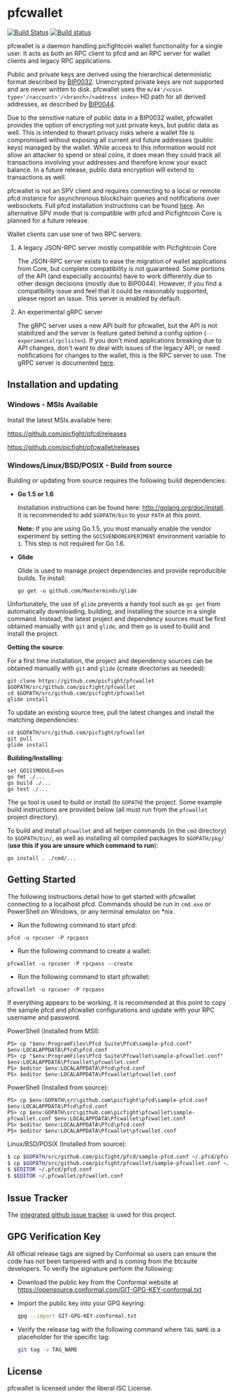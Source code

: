 pfcwallet
=========

[![Build Status](https://travis-ci.org/picfight/pfcwallet.png?branch=master)](https://travis-ci.org/picfight/pfcwallet)
[![Build status](https://ci.appveyor.com/api/projects/status/88nxvckdj8upqr36/branch/master?svg=true)](https://ci.appveyor.com/project/jrick/pfcwallet/branch/master)

pfcwallet is a daemon handling picfightcoin wallet functionality for a
single user.  It acts as both an RPC client to pfcd and an RPC server
for wallet clients and legacy RPC applications.

Public and private keys are derived using the hierarchical
deterministic format described by
[BIP0032](https://github.com/bitcoin/bips/blob/master/bip-0032.mediawiki).
Unencrypted private keys are not supported and are never written to
disk.  pfcwallet uses the
`m/44'/<coin type>'/<account>'/<branch>/<address index>`
HD path for all derived addresses, as described by
[BIP0044](https://github.com/bitcoin/bips/blob/master/bip-0044.mediawiki).

Due to the sensitive nature of public data in a BIP0032 wallet,
pfcwallet provides the option of encrypting not just private keys, but
public data as well.  This is intended to thwart privacy risks where a
wallet file is compromised without exposing all current and future
addresses (public keys) managed by the wallet. While access to this
information would not allow an attacker to spend or steal coins, it
does mean they could track all transactions involving your addresses
and therefore know your exact balance.  In a future release, public data
encryption will extend to transactions as well.

pfcwallet is not an SPV client and requires connecting to a local or
remote pfcd instance for asynchronous blockchain queries and
notifications over websockets.  Full pfcd installation instructions
can be found [here](https://github.com/picfight/pfcd).  An alternative
SPV mode that is compatible with pfcd and Picfightcoin Core is planned for
a future release.

Wallet clients can use one of two RPC servers:

  1. A legacy JSON-RPC server mostly compatible with Picfightcoin Core

     The JSON-RPC server exists to ease the migration of wallet applications
     from Core, but complete compatibility is not guaranteed.  Some portions of
     the API (and especially accounts) have to work differently due to other
     design decisions (mostly due to BIP0044).  However, if you find a
     compatibility issue and feel that it could be reasonably supported, please
     report an issue.  This server is enabled by default.

  2. An experimental gRPC server

     The gRPC server uses a new API built for pfcwallet, but the API is not
     stabilized and the server is feature gated behind a config option
     (`--experimentalrpclisten`).  If you don't mind applications breaking due
     to API changes, don't want to deal with issues of the legacy API, or need
     notifications for changes to the wallet, this is the RPC server to use.
     The gRPC server is documented [here](./rpc/documentation/README.md).

## Installation and updating

### Windows - MSIs Available

Install the latest MSIs available here:

https://github.com/picfight/pfcd/releases

https://github.com/picfight/pfcwallet/releases

### Windows/Linux/BSD/POSIX - Build from source

Building or updating from source requires the following build dependencies:

- **Go 1.5 or 1.6**

  Installation instructions can be found here: http://golang.org/doc/install.
  It is recommended to add `$GOPATH/bin` to your `PATH` at this point.

  **Note:** If you are using Go 1.5, you must manually enable the vendor
    experiment by setting the `GO15VENDOREXPERIMENT` environment variable to
    `1`.  This step is not required for Go 1.6.

- **Glide**

  Glide is used to manage project dependencies and provide reproducible builds.
  To install:

  `go get -u github.com/Masterminds/glide`

Unfortunately, the use of `glide` prevents a handy tool such as `go get` from
automatically downloading, building, and installing the source in a single
command.  Instead, the latest project and dependency sources must be first
obtained manually with `git` and `glide`, and then `go` is used to build and
install the project.

**Getting the source**:

For a first time installation, the project and dependency sources can be
obtained manually with `git` and `glide` (create directories as needed):

```
git clone https://github.com/picfight/pfcwallet $GOPATH/src/github.com/picfight/pfcwallet
cd $GOPATH/src/github.com/picfight/pfcwallet
glide install
```

To update an existing source tree, pull the latest changes and install the
matching dependencies:

```
cd $GOPATH/src/github.com/picfight/pfcwallet
git pull
glide install
```

**Building/Installing**:

```
set GO111MODULE=on
go fmt ./...
go build ./...
go test ./...
```

The `go` tool is used to build or install (to `GOPATH`) the project.  Some
example build instructions are provided below (all must run from the `pfcwallet`
project directory).

To build and install `pfcwallet` and all helper commands (in the `cmd`
directory) to `$GOPATH/bin/`, as well as installing all compiled packages to
`$GOPATH/pkg/` (**use this if you are unsure which command to run**):

```
go install . ./cmd/...
```

## Getting Started

The following instructions detail how to get started with pfcwallet connecting
to a localhost pfcd.  Commands should be run in `cmd.exe` or PowerShell on
Windows, or any terminal emulator on *nix.

- Run the following command to start pfcd:

```
pfcd -u rpcuser -P rpcpass
```

- Run the following command to create a wallet:

```
pfcwallet -u rpcuser -P rpcpass --create
```

- Run the following command to start pfcwallet:

```
pfcwallet -u rpcuser -P rpcpass
```

If everything appears to be working, it is recommended at this point to
copy the sample pfcd and pfcwallet configurations and update with your
RPC username and password.

PowerShell (Installed from MSI):
```
PS> cp "$env:ProgramFiles\Pfcd Suite\Pfcd\sample-pfcd.conf" $env:LOCALAPPDATA\Pfcd\pfcd.conf
PS> cp "$env:ProgramFiles\Pfcd Suite\Pfcwallet\sample-pfcwallet.conf" $env:LOCALAPPDATA\Pfcwallet\pfcwallet.conf
PS> $editor $env:LOCALAPPDATA\Pfcd\pfcd.conf
PS> $editor $env:LOCALAPPDATA\Pfcwallet\pfcwallet.conf
```

PowerShell (Installed from source):
```
PS> cp $env:GOPATH\src\github.com\picfight\pfcd\sample-pfcd.conf $env:LOCALAPPDATA\Pfcd\pfcd.conf
PS> cp $env:GOPATH\src\github.com\picfight\pfcwallet\sample-pfcwallet.conf $env:LOCALAPPDATA\Pfcwallet\pfcwallet.conf
PS> $editor $env:LOCALAPPDATA\Pfcd\pfcd.conf
PS> $editor $env:LOCALAPPDATA\Pfcwallet\pfcwallet.conf
```

Linux/BSD/POSIX (Installed from source):
```bash
$ cp $GOPATH/src/github.com/picfight/pfcd/sample-pfcd.conf ~/.pfcd/pfcd.conf
$ cp $GOPATH/src/github.com/picfight/pfcwallet/sample-pfcwallet.conf ~/.pfcwallet/pfcwallet.conf
$ $EDITOR ~/.pfcd/pfcd.conf
$ $EDITOR ~/.pfcwallet/pfcwallet.conf
```

## Issue Tracker

The [integrated github issue tracker](https://github.com/picfight/pfcwallet/issues)
is used for this project.

## GPG Verification Key

All official release tags are signed by Conformal so users can ensure the code
has not been tampered with and is coming from the btcsuite developers.  To
verify the signature perform the following:

- Download the public key from the Conformal website at
  https://opensource.conformal.com/GIT-GPG-KEY-conformal.txt

- Import the public key into your GPG keyring:
  ```bash
  gpg --import GIT-GPG-KEY-conformal.txt
  ```

- Verify the release tag with the following command where `TAG_NAME` is a
  placeholder for the specific tag:
  ```bash
  git tag -v TAG_NAME
  ```

## License

pfcwallet is licensed under the liberal ISC License.

